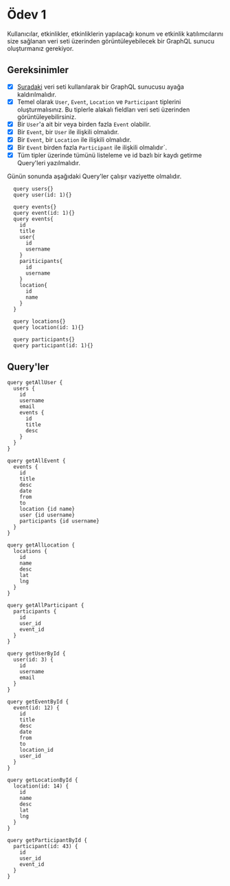 # Ödev 1

Kullanıcılar, etkinlikler, etkinliklerin yapılacağı konum ve etkinlik katılımcılarını size sağlanan veri seti üzerinden görüntüleyebilecek bir GraphQL sunucu oluşturmanız gerekiyor.

## Gereksinimler

- [x] [Şuradaki](https://github.com/Kodluyoruz/taskforce/blob/main/graphql/odev-01/data.json) veri seti kullanılarak bir GraphQL sunucusu ayağa kaldırılmalıdır.
- [x] Temel olarak `User`, `Event`, `Location` ve `Participant` tiplerini oluşturmalısınız. Bu tiplerle alakalı fieldları veri seti üzerinden görüntüleyebilirsiniz.
- [x] Bir `User`'a ait bir veya birden fazla `Event` olabilir.
- [x] Bir `Event`, bir `User` ile ilişkili olmalıdır.
- [x] Bir `Event`, bir `Location` ile ilişkili olmalıdır.
- [x] Bir `Event` birden fazla `Participant` ile ilişkili olmalıdır`.
- [x] Tüm tipler üzerinde tümünü listeleme ve id bazlı bir kaydı getirme Query'leri yazılmalıdır.

Günün sonunda aşağıdaki Query'ler çalışır vaziyette olmalıdır.

```
  query users{}
  query user(id: 1){}

  query events{}
  query event(id: 1){}
  query events{
    id
    title
    user{
      id
      username
    }
    pariticipants{
      id
      username
    }
    location{
      id
      name
    }
  }

  query locations{}
  query location(id: 1){}

  query participants{}
  query participant(id: 1){}

```

## Query'ler

```
query getAllUser {
  users {
    id
    username
    email
    events {
      id
      title
      desc
    }
  }
}

query getAllEvent {
  events {
    id
    title
    desc
    date
    from
    to
    location {id name}
    user {id username}
    participants {id username}
  }
}

query getAllLocation {
  locations {
    id
    name
    desc
    lat
    lng
  }
}

query getAllParticipant {
  participants {
    id
    user_id
    event_id
  }
}

query getUserById {
  user(id: 3) {
    id
    username
    email
  }
}

query getEventById {
  event(id: 12) {
    id
    title
    desc
    date
    from
    to
    location_id
    user_id
  }
}

query getLocationById {
  location(id: 14) {
    id
    name
    desc
    lat
    lng
  }
}

query getParticipantById {
  participant(id: 43) {
    id
    user_id
    event_id
  }
}
```
